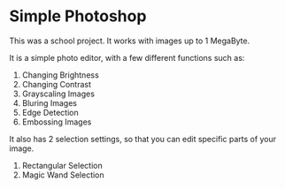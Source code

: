 # Simple Photoshop

This was a school project. It works with images up to 1 MegaByte.

It is a simple photo editor, with a few different functions such as:
1. Changing Brightness
2. Changing Contrast
3. Grayscaling Images
4. Bluring Images
5. Edge Detection
6. Embossing Images

It also has 2 selection settings, so that you can edit specific parts of your image.
1. Rectangular Selection
2. Magic Wand Selection
